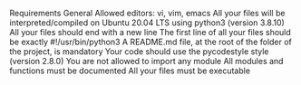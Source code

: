 Requirements General Allowed editors: vi, vim, emacs All your files will be interpreted/compiled on Ubuntu 20.04 LTS using python3 (version 3.8.10) All your files should end with a new line The first line of all your files should be exactly #!/usr/bin/python3 A README.md file, at the root of the folder of the project, is mandatory Your code should use the pycodestyle style (version 2.8.0) You are not allowed to import any module All modules and functions must be documented All your files must be executable
